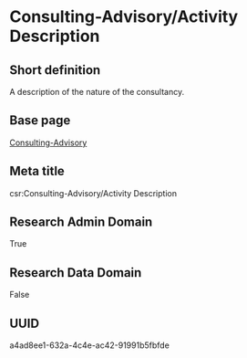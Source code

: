 # Consulting-Advisory/Activity Description
## Short definition
A description of the nature of the consultancy.
## Base page
[Consulting-Advisory](../Objects/Consulting-Advisory.md)
## Meta title
csr:Consulting-Advisory/Activity Description
## Research Admin Domain
True
## Research Data Domain
False
## UUID
a4ad8ee1-632a-4c4e-ac42-91991b5fbfde
